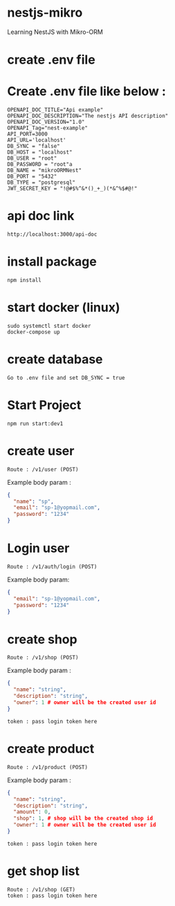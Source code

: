 # nestjs-mikro
Learning NestJS with Mikro-ORM

# create .env file
# Create .env file like below : 
``` .env
OPENAPI_DOC_TITLE="Api example"
OPENAPI_DOC_DESCRIPTION="The nestjs API description"
OPENAPI_DOC_VERSION="1.0"
OPENAPI_Tag="nest-example"
API_PORT=3000
API_URL='localhost'
DB_SYNC = "false"
DB_HOST = "localhost"
DB_USER = "root"
DB_PASSWORD = "root"a
DB_NAME = "mikroORMNest"
DB_PORT = "5432"
DB_TYPE = "postgresql"
JWT_SECRET_KEY = "!@#$%^&*()_+_)(*&^%$#@!"
```

# api doc link 
``` description
http://localhost:3000/api-doc
```

# install package
``` command
npm install
```

# start docker (linux)
``` command
sudo systemctl start docker
docker-compose up
```

# create database 
``` description
Go to .env file and set DB_SYNC = true
```

# Start Project
``` command
npm run start:dev1
```

# create user
``` description
Route : /v1/user (POST)
```
Example body param : 
``` json
{
  "name": "sp",
  "email": "sp-1@yopmail.com",
  "password": "1234"
}
```

# Login user
``` description
Route : /v1/auth/login (POST)
```
Example body param: 
``` json
{
  "email": "sp-1@yopmail.com",
  "password": "1234"
}
```

# create shop
``` description
Route : /v1/shop (POST)
```
Example body param :
``` json 
{
  "name": "string",
  "description": "string",
  "owner": 1 # owner will be the created user id
}
```
``` description
token : pass login token here
```

# create product
``` description
Route : /v1/product (POST)
```
Example body param : 
``` json
{
  "name": "string",
  "description": "string",
  "amount": 0,
  "shop": 1, # shop will be the created shop id
  "owner": 1 # owner will be the created user id
}
```
``` description
token : pass login token here
```

# get shop list
``` description
Route : /v1/shop (GET)
token : pass login token here
```